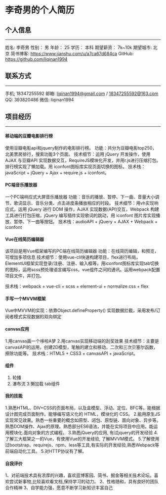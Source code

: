 # 李奇男的个人简历
 
 ## 个人信息

 ***
 姓名: 李奇男
 性别： 男
 年龄： 25
 学历： 本科
 期望薪资： 7k~10k
 期望城市: 北京
 简书博客: https://www.jianshu.com/u/a7ca67d684ca
 GitHub: https://github.com/liqinan1994

 ## 联系方式
 ***
 手机; 18347255592
 邮箱: liqinan1994@gmail.com / 18347255592@163.com
 QQ: 393820486
 微信: liqinan1994

 ## 项目经历
 ***
 #### 移动端的豆瓣电影排行榜

 使用豆瓣电影api和jquery制作的电影排行榜。
 功能：共分为豆瓣电影top250，北美票房排行，搜索功能3个页面。
 技术细节：运用 jQuery 开发操作，使用AJAX 与豆瓣API 实现数据交互，RequireJS模块化开发，并用r.js进行压缩打包。排行榜实现了懒加载。用 iconfont图标库实现页面切换的图标。
技术栈：javaScript + jQuery + Ajax + require.js + iconfont。

#### PC端音乐播放器
一个PC端响应式大屏音乐播放器
功能：音乐的播放、暂停、下一曲、音量大小调节、歌词显示、音乐分类、点击进度条播放相应的时段。
技术细节：用vh实现响应式，运用 jQuery 进行 DOM 操作，AJAX 实现数据(API)交互，Webpack 构建工具进行打包压缩，jQuery
编写插件实现歌词的跳动，用 iconfont 图片库实现播放、暂停、下一曲等按钮。
技术栈：audioAPI + jQuery + AJAX + Webpack + iconfont

####  Vue在线简历编辑器

该项目是用Vue框架编写的PC端在线简历编辑器
功能：在线简历编辑，和预览，可增加多项信息
技术细节：使用vue-cli快速构建项目，flex进行布局，ElementUI框架实现登录/注册、注册、输入框等，用iconfont图标库实现tab切换的图标，运用scss预处理语言编写css，vue组件之间的通讯。运用webpack配置项目文件，并打包。

技术栈：webpack + vue-cli + scss + element-ui + normalize.css + flex

#### 手写一个MVVM框架
Vue中MVVM的实现：依靠Object.defineProperty() 实现数据拦截，采用发布/订阅者模式实现数据的双向绑定

#### canvas应用
1.用canvas画一个哆啦A梦
2.用canvas实现移动端的刮奖效果
技术细节：主要是canvasAPI的运用，创建2D模型，笔触的建立和移动，二次和三次贝塞尔函数，擦除功能等。
技术栈：HTML5 + CSS3 + canvasAPI + javaScript。

#### 组件
1. 轮播
2. 瀑布流
3.懒加载
tab组件

#### 我的技能
1.熟悉HTML、DIV+CSS的页面布局，以及盒模型、浮动、定位、BFC等。能根据设计图完成页面制作。能够编写语义化的 HTML，模块化的 CSS。
2.能用原生JS实现常见效果。熟悉一些重要的概念如原型、闭包、原型链、面向对象、异步等。熟悉DOM操作、Ajax的原理。熟悉部分ES6语法，并能在实际项目中应用。能运用模块化.面向对象的方式编程。
3.熟悉jQuery的应用, 有过jquery的开发经验
4.了解三大框架之一的Vue，有使用Vue的开发经验, 了解MVVM模式。
5.了解使用过bootstrap、requirejs、npm、less等工具,有实际的开发经验,熟悉Webpack等前端自动化工具。
5.对HTTP协议有了解。

#### 自我评价
1、对前端技术具有浓厚的兴趣，喜欢逛博客园、简书、掘金等相关技术论坛。喜欢尝试新事物,比较喜欢看文档,保持学习的动力。
2、性格随和，具有良好的团队合作精神
3、自学能力强，愿意不断学习新知识丰富自己
